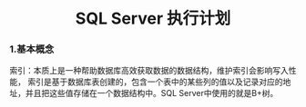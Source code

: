 # <center>SQL Server 执行计划</center>  

### <a id="1">1.基本概念</a>  
索引：本质上是一种帮助数据库高效获取数据的数据结构，维护索引会影响写入性能，
索引是基于数据库表创建的，包含一个表中的某些列的值以及记录对应的地址，并且把这些值存储在一个数据结构中。SQL Server中使用的就是B+树。 
